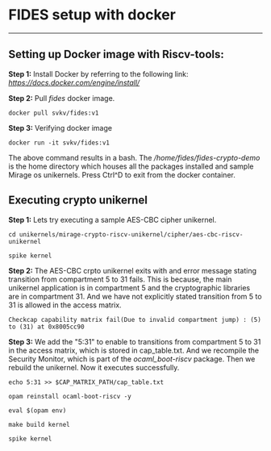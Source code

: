 # FIDES setup with docker
---
## Setting up Docker image with Riscv-tools:
__Step 1:__ Install Docker by referring to the following link: _https://docs.docker.com/engine/install/_

__Step 2:__ Pull _fides_ docker image.
```
docker pull svkv/fides:v1
```
__Step 3:__ Verifying docker image
```
docker run -it svkv/fides:v1
```
The above command results in a bash. The _/home/fides/fides-crypto-demo_ is the home directory which houses all the packages installed and sample Mirage os unikernels. Press Ctrl^D to exit from the docker container.

## Executing crypto unikernel
__Step 1:__ Lets try executing a sample AES-CBC cipher unikernel.
```
cd unikernels/mirage-crypto-riscv-unikernel/cipher/aes-cbc-riscv-unikernel

spike kernel
```

__Step 2:__ The AES-CBC crpto unikernel exits with and error message stating transition from compartment 5 to 31 fails. This is because, the main unikernel application is in compartment 5 and the cryptographic libraries are in compartment 31. And we have not explicitly stated transition from 5 to 31 is allowed in the access matrix.
```
Checkcap capability matrix fail(Due to invalid compartment jump) : (5) to (31) at 0x8005cc90
```

__Step 3:__ We add the "5:31" to enable to transitions from compartment 5 to 31 in the access matrix, which is stored in cap_table.txt. And we recompile the Security Monitor, which is part of the _ocaml_boot-riscv_ package. Then we rebuild the unikernel. Now it executes successfully.
```
echo 5:31 >> $CAP_MATRIX_PATH/cap_table.txt

opam reinstall ocaml-boot-riscv -y

eval $(opam env)

make build kernel

spike kernel
```